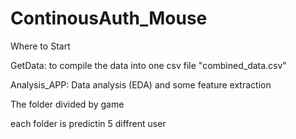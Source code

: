 # ContinousAuth_Mouse
Where to Start

GetData: to compile the data into one csv file "combined_data.csv"

Analysis_APP: Data analysis (EDA) and some feature extraction


The folder divided by game

each folder is predictin 5 diffrent user
